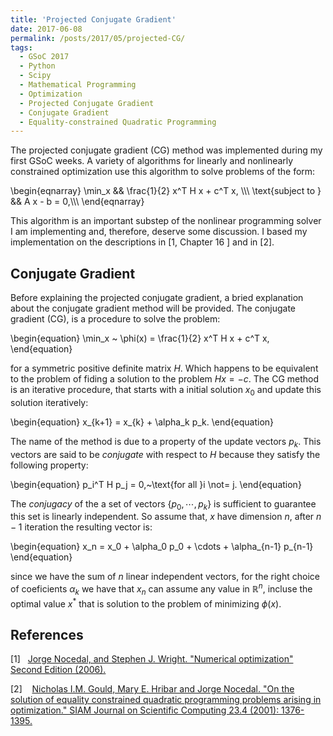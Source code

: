 ```yaml
---
title: 'Projected Conjugate Gradient'
date: 2017-06-08
permalink: /posts/2017/05/projected-CG/
tags:
  - GSoC 2017
  - Python
  - Scipy
  - Mathematical Programming
  - Optimization
  - Projected Conjugate Gradient
  - Conjugate Gradient
  - Equality-constrained Quadratic Programming
---
```


The projected conjugate gradient (CG) method was implemented during my first
GSoC weeks. A variety of algorithms for linearly and nonlinearly constrained
optimization use this algorithm to solve problems of the form:

\begin{eqnarray}
  \min_x && \frac{1}{2} x^T H x + c^T x, \\\\\\
   \text{subject to } && A x - b = 0,\\\\\\
\end{eqnarray}

This algorithm is an important substep of the nonlinear programming solver
I am implementing and, therefore, deserve some discussion. I based
my implementation on the descriptions in \[1, Chapter 16 \] 
and in \[2\].

Conjugate Gradient
------------------

Before explaining the projected conjugate gradient, a bried explanation about
the conjugate gradient method will be provided. The conjugate gradient (CG), is a
procedure to solve the problem:

\begin{equation}
  \min_x ~ \phi(x) = \frac{1}{2} x^T H x + c^T x,
\end{equation}

for a symmetric positive definite matrix $H$. Which happens to be equivalent to the problem
of fiding a solution to the problem $H x = -c$. The CG method is an iterative procedure,
that starts with a initial solution $x_0$ and update this solution iteratively:

\begin{equation}
  x_{k+1} = x_{k} + \alpha_k p_k.
\end{equation}

The name of the method is due to a property of the update vectors $p_k$. This vectors
are said to be *conjugate* with respect to $H$ because they satisfy the following
property:

\begin{equation}
  p_i^T H p_j = 0,~\text{for all }i \not= j.
\end{equation}

The *conjugacy* of the a set of vectors $\{p_0,\cdots, p_k\}$ is sufficient
to guarantee this set is linearly independent. So assume that, $x$ have
dimension $n$, after $n-1$ iteration the resulting vector is:

\begin{equation}
  x_n = x_0 + \alpha_0 p_0 + \cdots + \alpha_{n-1} p_{n-1} 
\end{equation}

since we have the sum of $n$ linear independent vectors, for the
right choice of coeficients $\alpha_k$ we have that $x_n$ can assume
any value in $\mathbb{R}^n$, incluse the optimal value $x^*$ that
is solution to the problem of minimizing $\phi(x)$.


References
----------
\[1\]&nbsp;&nbsp;&nbsp;[Jorge Nocedal, and Stephen J. Wright. "Numerical optimization"
Second Edition (2006).][1]

\[2\]&nbsp;&nbsp;&nbsp; [Nicholas I.M. Gould, Mary E. Hribar and Jorge Nocedal.
"On the solution of equality constrained quadratic programming problems arising
in optimization." SIAM Journal on Scientific Computing 23.4 (2001): 1376-1395.][2]

[1]: http://www.bioinfo.org.cn/~wangchao/maa/Numerical_Optimization.pdf
[2]: https://pdfs.semanticscholar.org/d959/8c935921efb5c4459fd6c55cf501cd578b45.pdf
